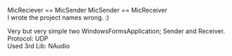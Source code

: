 MicReciever == MicSender
MicSender == MicReceiver  
I wrote the project names wrong. :)  

Very but very simple two WindowsFormsApplication; Sender and Receiver.  
Protocol: UDP  
Used 3rd Lib: NAudio
